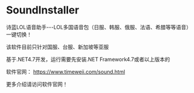 # SoundInstaller
诗蓝LOL语音助手---LOL多国语音包（日服、韩服、俄服、法语、希腊等等语音）一键切换！

该软件目前只针对国服、台服、新加坡等亚服

基于.NET4.7开发，运行需要先安装.NET Framework4.7或者以上版本的

软件官网： https://www.timeweii.com/sound.html

更多介绍请访问软件官网！
